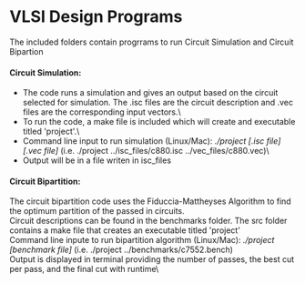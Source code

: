 # VLSI Design Programs
The included folders contain progrrams to run Circuit Simulation and Circuit Bipartion

#### Circuit Simulation:
* The code runs a simulation and gives an output based on the circuit selected for simulation. The .isc files are the circuit description and .vec files are the corresponding input vectors.\
* To run the code, a make file is included which will create and executable titled 'project'.\
* Command line input to run simulation (Linux/Mac): *./project [.isc file] [.vec file]* (i.e. ./project ../isc_files/c880.isc ../vec_files/c880.vec)\
* Output will be in a file writen in isc_files
  
#### Circuit Bipartition:
The circuit bipartition code uses the Fiduccia-Mattheyses Algorithm to find the optimum partition of the passed in circuits.\
Circuit descriptions can be found in the benchmarks folder. The src folder contains a make file that creates an executable titled 'project'\
Command line inpute to run bipartition algorithm (Linux/Mac): *./project [benchmark file]* (i.e. ./project ../benchmarks/c7552.bench)\
Output is displayed in terminal providing the number of passes, the best cut per pass, and the final cut with runtime\
  
